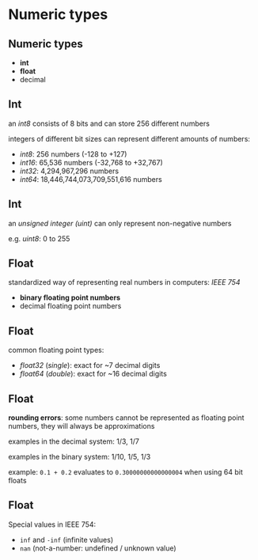 # Numeric types

## Numeric types

- **int**
- **float**
- decimal

## Int

an _int8_ consists of 8 bits and can store 256 different numbers

integers of different bit sizes can represent different amounts of numbers:

- _int8_: 256 numbers (-128 to +127)
- _int16_: 65,536 numbers (-32,768 to +32,767)
- _int32_: 4,294,967,296 numbers
- _int64_: 18,446,744,073,709,551,616 numbers

## Int

an _unsigned integer (uint)_ can only represent non-negative numbers

e.g. _uint8_: 0 to 255

## Float

standardized way of representing real numbers in computers: _IEEE 754_

- **binary floating point numbers**
- decimal floating point numbers

## Float

common floating point types:

- _float32_ (_single_): exact for ~7 decimal digits
- _float64_ (_double_): exact for ~16 decimal digits

## Float

**rounding errors**: some numbers cannot be represented as floating point numbers, they will always be approximations

examples in the decimal system: 1/3, 1/7

examples in the binary system: 1/10, 1/5, 1/3

example: `0.1 + 0.2` evaluates to `0.30000000000000004` when using 64 bit floats

## Float

Special values in IEEE 754:

- `inf` and `-inf` (infinite values)
- `nan` (not-a-number: undefined / unknown value)
